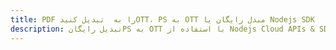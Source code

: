 ---title: PDF را به  تبدیل کنیدOTT، PS به OTT مبدل رایگان یا Nodejs SDKdescription: تبدیل رایگانPS به OTT با استفاده از Nodejs Cloud APIs & SDK همچنین اسناد PDF را در Cloud ایجاد، ویرایش و رندر کنید.---